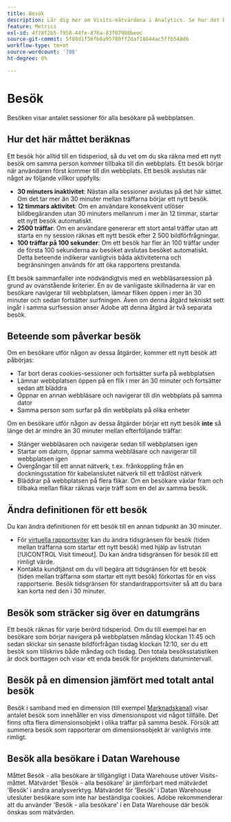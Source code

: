 ```yaml
---
title: Besök
description: Lär dig mer om Visits-mätvärdena i Analytics. Se hur det beräknas, vilka beteenden som påverkar det, hur du ändrar definitionen och mycket mer.
feature: Metrics
exl-id: 4f78f2b5-f958-44fe-876a-83f07980beec
source-git-commit: 5f80d1f56fb8a95780ff2daf18644ac5ffb548d6
workflow-type: tm+mt
source-wordcount: '708'
ht-degree: 0%

---
```


# Besök

Besöken [](overview.md) visar antalet sessioner för alla besökare på webbplatsen.

## Hur det här måttet beräknas

Ett besök hör alltid till en tidsperiod, så du vet om du ska räkna med ett nytt besök om samma person kommer tillbaka till din webbplats. Ett besök börjar när användaren först kommer till din webbplats. Ett besök avslutas när något av följande villkor uppfylls:

* **30 minuters inaktivitet**: Nästan alla sessioner avslutas på det här sättet. Om det tar mer än 30 minuter mellan träffarna börjar ett nytt besök.
* **12 timmars aktivitet**: Om en användare konsekvent utlöser bildbegäranden utan 30 minuters mellanrum i mer än 12 timmar, startar ett nytt besök automatiskt.
* **2500 träffar**: Om en användare genererar ett stort antal träffar utan att starta en ny session räknas ett nytt besök efter 2 500 bildförfrågningar.
* **100 träffar på 100 sekunder**: Om ett besök har fler än 100 träffar under de första 100 sekunderna av besöket avslutas besöket automatiskt. Detta beteende indikerar vanligtvis båda aktiviteterna och begränsningen används för att öka rapportens prestanda.

Ett besök sammanfaller inte nödvändigtvis med en webbläsarsession på grund av ovanstående kriterier. En av de vanligaste skillnaderna är var en besökare navigerar till webbplatsen, lämnar fliken öppen i mer än 30 minuter och sedan fortsätter surfningen. Även om denna åtgärd tekniskt sett ingår i samma surfsession anser Adobe att denna åtgärd är två separata besök.

## Beteende som påverkar besök

Om en besökare utför någon av dessa åtgärder, kommer ett nytt besök att påbörjas:

* Tar bort deras cookies-sessioner och fortsätter surfa på webbplatsen
* Lämnar webbplatsen öppen på en flik i mer än 30 minuter och fortsätter sedan att bläddra
* Öppnar en annan webbläsare och navigerar till din webbplats på samma dator
* Samma person som surfar på din webbplats på olika enheter

Om en besökare utför någon av dessa åtgärder börjar ett nytt besök **inte** så länge det är mindre än 30 minuter mellan efterföljande träffar:

* Stänger webbläsaren och navigerar sedan till webbplatsen igen
* Startar om datorn, öppnar samma webbläsare och navigerar till webbplatsen igen
* Övergångar till ett annat nätverk, t.ex. frånkoppling från en dockningsstation för kabelanslutet nätverk till ett trådlöst nätverk
* Bläddrar på webbplatsen på flera flikar. Om en besökare växlar fram och tillbaka mellan flikar räknas varje träff som en del av samma besök.

## Ändra definitionen för ett besök

Du kan ändra definitionen för ett besök till en annan tidpunkt än 30 minuter.

* För [virtuella rapportsviter](../vrs/vrs-about.md) kan du ändra tidsgränsen för besök (tiden mellan träffarna som startar ett nytt besök) med hjälp av listrutan [!UICONTROL Visit timeout]. Du kan ändra tidsgränsen för besök till ett rimligt värde.
* Kontakta kundtjänst om du vill begära att tidsgränsen för ett besök (tiden mellan träffarna som startar ett nytt besök) förkortas för en viss rapportserie. Besök tidsgränsen för standardrapportsviter så att du bara kan korta ned den i 30 minuter.

## Besök som sträcker sig över en datumgräns

Ett besök räknas för varje berörd tidsperiod. Om du till exempel har en besökare som börjar navigera på webbplatsen måndag klockan 11:45 och sedan skickar sin senaste bildförfrågan tisdag klockan 12:10, ser du ett besök som tillskrivs både måndag och tisdag. Den totala besöksstatistiken är dock borttagen och visar ett enda besök för projektets datumintervall.

## Besök på en dimension jämfört med totalt antal besök

Besök i samband med en dimension (till exempel [Marknadskanal](../dimensions/marketing-channel.md)) visar antalet besök som innehåller en viss dimensionspost vid något tillfälle. Det finns ofta flera dimensionsobjekt i olika träffar på samma besök. Försök att summera besök som rapporterar om dimensionsobjekt är vanligtvis inte rimligt.

## Besök alla besökare i Datan Warehouse

Måttet Besök - alla besökare är tillgängligt i Data Warehouse utöver Visits-måttet. Mätvärdet &#39;Besök - alla besökare&#39; är jämförbart med mätvärdet &#39;Besök&#39; i andra analysverktyg. Mätvärdet för &#39;Besök&#39; i Datan Warehouse utesluter besökare som inte har beständiga cookies. Adobe rekommenderar att du använder &#39;Besök - alla besökare&#39; i en Data Warehouse där besök önskas som mätvärden.
